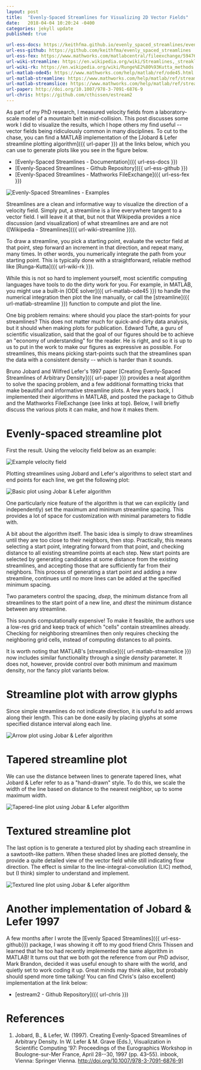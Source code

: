 ```yaml
---
layout: post
title:  "Evenly-Spaced Streamlines for Visualizing 2D Vector Fields"
date:   2018-04-04 10:20:24 -0400
categories: jekyll update
published: true

url-ess-docs: https://keithfma.github.io/evenly_spaced_streamlines/even_stream_demo.html
url-ess-github: https://github.com/keithfma/evenly_spaced_streamlines
url-ess-fex: https://www.mathworks.com/matlabcentral/fileexchange/59476-evenly-spaced-streamlines
url-wiki-streamline: https://en.wikipedia.org/wiki/Streamlines,_streaklines,_and_pathlines
url-wiki-rk: https://en.wikipedia.org/wiki/Runge%E2%80%93Kutta_methods
url-matlab-ode45: https://www.mathworks.com/help/matlab/ref/ode45.html
url-matlab-streamline: https://www.mathworks.com/help/matlab/ref/streamline.html
url-matlab-streamslice: https://www.mathworks.com/help/matlab/ref/streamslice.html
url-paper: http://doi.org/10.1007/978-3-7091-6876-9
url-chris: https://github.com/cthissen/estream2
---
```


As part of my PhD research, I measured velocity fields from a laboratory-scale
model of a mountain belt in mid-collision. This post discusses some work I did
to visualize the results, which I hope others my find useful -- vector fields
being ridiculously common in many disciplines. To cut to the chase, you can
find a MATLAB implementation of the [Jobard & Lefer streamline plotting algorithm]({{ url-paper }})
at the links below, which you can use to generate plots like you see in the
figure below.

+ [Evenly-Spaced Streamlines - Documentation]({{ url-ess-docs }})
+ [Evenly-Spaced Streamlines - Github Repository]({{ url-ess-github }})
+ [Evenly-Spaced Streamlines - Mathworks FileExchange]({{ url-ess-fex }})

![Evenly-Spaced Streamlines - Examples](/assets/even_stream_combined.png)

Streamlines are a clean and informative way to visualize the direction of a
velocity field. Simply put, a streamline is a line everywhere tangent to a
vector field. I will leave it at that, but not that Wikipedia provides a nice
discussion (and visualization) of what streamlines are and are not 
([Wikipedia - Streamlines]({{ url-wiki-streamline }})).

To draw a streamline, you pick a starting point, evaluate the vector field at
that point, step forward an increment in that direction, and repeat many, many
times. In other words, you numerically integrate the path from your starting
point. This is typically done with a straightforward, reliable method like
[Runga-Kutta]({{ url-wiki-rk }}).

While this is not so hard to implement yourself, most scientific computing
languages have tools to do the dirty work for you. For example, in MATLAB, you
might use a built-in [ODE solver]({{ url-matlab-ode45 }}) to handle the
numerical integration then plot the line manually, or call the
[streamline]({{ url-matlab-streamline }}) function to compute and plot the
line.

One big problem remains: where should you place the start-points for your
streamlines? This does not matter much for quick-and-dirty data analysis, but
it should when making plots for publication. Edward Tufte, a guru of scientific
visualization, said that the goal of our figures should be to achieve an
"economy of understanding" for the reader. He is right, and so it is up to us
to put in the work to make our figures as expressive as possible. For
streamlines, this means picking start-points such that the streamlines span
the data with a consistent density -- which is harder than it sounds. 

Bruno Jobard and Wilfred Lefer's 1997 paper
[Creating Evenly-Spaced Streamlines of Arbitrary Density]({{ url-paper }})
provides a neat algorithm to solve the spacing problem, and a few additional
formatting tricks that make beautiful and informative streamline plots. A few
years back, I implemented their algorithms in MATLAB, and posted the package to
Github and the Mathworks FileExchange (see links at top). Below, I will briefly
discuss the various plots it can make, and how it makes them. 

# Evenly-spaced streamline plot

First the result. Using the velocity field below as an example:

![Example velocity field](/assets/even_stream_example_field.png)

Plotting streamlines using Jobard and Lefer's algorithms to select start and
end points for each line, we get the following plot:

![Basic plot using Jobar & Lefer algorithm](/assets/even_stream_line.png)

One particularly nice feature of the algorithm is that we can explicitly (and
independently) set the maximum and minimum streamline spacing. This provides a
lot of space for customization with minimal parameters to fiddle with.

A bit about the algorithm itself. The basic idea is simply to draw streamlines
until they are too close to their neighbors, then stop. Practically, this means
selecting a start point, integrating forward from that point, and checking
distance to all existing streamline points at each step. New start points are
selected by generating candidates at some distance from the existing
streamlines, and accepting those that are sufficiently far from their
neighbors. This process of generating a start point and adding a new
streamline, continues until no more lines can be added at the specified minimum
spacing.

Two parameters control the spacing, *dsep*, the minimum distance from all
streamlines to the start point of a new line, and *dtest* the minimum distance
between any streamline. 

This sounds computationally expensive! To make it feasible, the authors use a
low-res grid and keep track of which "cells" contain streamlines already.
Checking for neighboring streamlines then only requires checking the
neighboring grid cells, instead of computing distances to all points.    

It is worth noting that MATLAB's [streamslice]({{ url-matlab-streamslice }})
now includes similar functionality through a single *density* parameter. It
does not, however, provide control over both minimum and maximum density, nor
the fancy plot variants below.

# Streamline plot with arrow glyphs

Since simple streamlines do not indicate direction, it is useful to add arrows
along their length. This can be done easily by placing glyphs at some specified
distance interval along each line.

![Arrow plot using Jobar & Lefer algorithm](/assets/even_stream_arrow.png)

# Tapered streamline plot

We can use the distance between lines to generate tapered lines, what Jobard &
Lefer refer to as a "hand-drawn" style. To do this, we scale the width of the
line based on distance to the nearest neighbor, up to some maximum width.

![Tapered-line plot using Jobar & Lefer algorithm](/assets/even_stream_taper.png)

# Textured streamline plot

The last option is to generate a textured plot by shading each streamline in a
sawtooth-like pattern. When these shaded lines are plotted densely, the provide
a quite detailed view of the vector field while still indicating flow
direction. The effect is similar to the line-integral-convolution (LIC) method,
but (I think) simpler to understand and implement.

![Textured line plot using Jobar & Lefer algorithm](/assets/even_stream_texture.png)

# Another implementation of Jobard & Lefer 1997

A few months after I wrote the [Evenly Spaced Streamlines]({{ url-ess-github}}) 
package, I was showing it off to my good friend Chris Thissen and learned that
he too had recently implemented the same algorithm in MATLAB!  It turns out
that we both got the reference from our PhD advisor, Mark Brandon, decided it
was useful enough to share with the world, and quietly set to work coding it
up. Great minds may think alike, but probably should spend more time talking!
You can find Chris's (also excellent) implementation at the link below:

+ [estream2 - Github Repository]({{ url-chris }})

# References

1. Jobard, B., & Lefer, W. (1997). Creating Evenly-Spaced Streamlines of Arbitrary
Density. In W. Lefer & M. Grave (Eds.), Visualization in Scientific Computing
’97: Proceedings of the Eurographics Workshop in Boulogne-sur-Mer France, April
28--30, 1997 (pp. 43–55). inbook, Vienna: Springer Vienna.
http://doi.org/10.1007/978-3-7091-6876-9]

